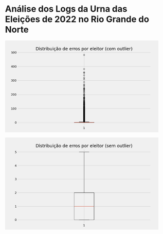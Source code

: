 # Análise dos Logs da Urna das Eleições de 2022 no Rio Grande do Norte

![Boxplot de teclas indevidas pressionadas por eleitor com outlier](/img/box_com_outlier.jpg)


![Boxplot de teclas indevidas pressionadas por eleitor sem outlier](/img/box_sem_outlier.jpg)